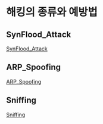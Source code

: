 # 해킹의 종류와 예방법
## SynFlood_Attack
[SynFlood_Attack](./SynFlood_Attack/readme.md)

## ARP_Spoofing
[ARP_Spoofing](./ARP_Spoofing/readme.md)

## Sniffing
[Sniffing](./Sniffing/readme.md)